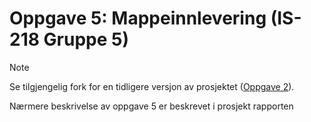 # Oppgave 5: Mappeinnlevering (IS-218 Gruppe 5)
>[!NOTE]
>Se tilgjengelig fork for en tidligere versjon av prosjektet ([Oppgave 2](https://github.com/ToBeAss/IS218-gruppe5-oppgave2)).

Nærmere beskrivelse av oppgave 5 er beskrevet i prosjekt rapporten